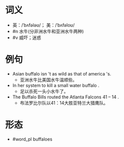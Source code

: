 # 词义
- 英：/ˈbʌfələʊ/； 美：/ˈbʌfəloʊ/
- #n 水牛(分非洲水牛和亚洲水牛两种)
- #v 威吓；迷惑
# 例句
- Asian buffalo isn 't as wild as that of america 's.
	- 亚洲水牛比美国水牛温顺些。
- In her system to kill a small water buffalo .
	- 足以杀死一头小水牛了。
- The Buffalo Bills routed the Atlanta Falcons 41 – 14 .
	- 布法罗比尔队以41：14大胜亚特兰大猎鹰队。
# 形态
- #word_pl buffaloes
